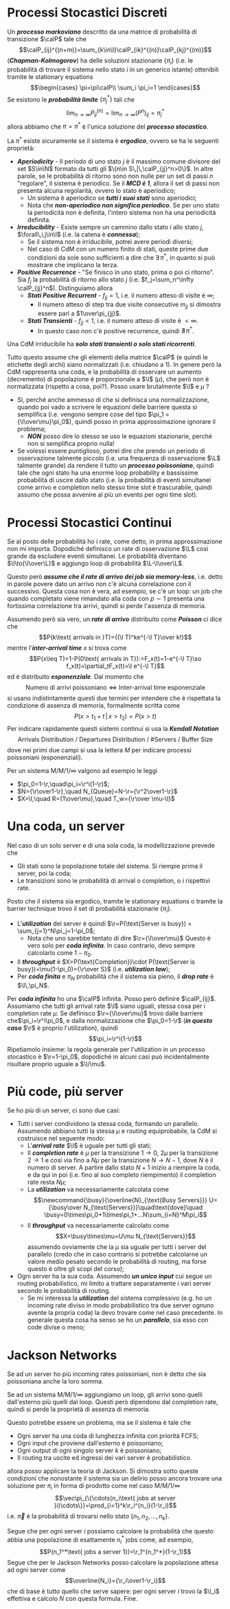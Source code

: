 
# Processi Stocastici Discreti

Un ***processo markoviano*** descritto da una matrice di probabilità di transizione $\calP$ tale che$$\calP_{ij}^{(n+m)}=\sum_{k\in\I}\calP_{ik}^{(n)}\calP_{kj}^{(m)}$$(***Chapman-Kolmogorov***) ha delle soluzioni stazionarie $\{\pi_i\}$ (i.e. le probabilità di trovare il sistema nello stato $i$ in un generico istante) ottenibili tramite le stationary equations
$$\begin{cases}
\pi=\pi\calP\\
\sum_i \pi_i=1
\end{cases}$$
Se esistono le ***probabilità limite*** $\{\pi_j^*\}$ tali che $$\lim_{n\to\infty}P_{ij}^{(n)}=\lim_{n\to\infty}(P^n)_{ij}=\pi^*_j$$
allora abbiamo che $\pi=\pi^*$ è l'unica soluzione del ***processo stocastico***.

La $\pi^*$ esiste sicuramente se il sistema è ***ergodico***, ovvero se ha le seguenti proprietà:

- ***Aperiodicity*** - Il periodo di uno stato $j$ è il massimo comune divisore del set $S\in\N$ formato da tutti gli $\{n\in S\,|\,\calP_{jj}^n>0\}$. In altre parole, se le probabilità di ritorno sono non nulle per un set di passi $n$ "regolare", il sistema è periodico. Se il ***MCD è $1$***, allora il set di passi non presenta alcuna regolarità, ovvero lo stato è aperiodico;
	- Un sistema è aperiodico se ***tutti i suoi stati*** sono aperiodici;
	- Nota che ***non-aperiodico non significa periodico***. Se per uno stato la periodicità non è definita, l'intero sistema non ha una periodicità definita.
- ***Irreducibility*** - Esiste sempre un cammino dallo stato $i$ allo stato $j$, $\forall\,i,j\in\I$ (i.e. la catena è ***connessa***);
	- Se il sistema non è irriducibile, potrei avere periodi diversi;
	- Nel caso di CdM con un numero finito di stati, queste prime due condizioni da sole sono sufficienti a dire che $\exists\, \pi^*$, in quanto si può mostrare che implicano la terza. 
- ***Positive Recurrence*** - "Se finisco in uno stato, prima o poi ci ritorno". Sia $f_j$ la probabilità di ritorno allo stato $j$ (i.e. $f_j=\sum_n^\infty \calP_{jj}^n$). Distinguiamo allora
	- ***Stati Positive Recurrent*** - $f_{jj}=1$, i.e. il numero atteso di visite è $\infty$;
		- Il numero atteso di step tra due visite consecutive $m_{jj}$ si dimostra essere pari a $1\over\pi_{jj}$.
	- ***Stati Transienti*** - $f_{jj}<1$, i.e. il numero atteso di visite è $<\infty$.
		- In questo caso non c'è positive recurrence, quindi $\nexists\,\pi^*$.

Una CdM irriducibile ha ***solo stati transienti o solo stati ricorrenti***.

Tutto questo assume che gli elementi della matrice $\calP$ (e quindi le etichette degli archi) siano normalizzati (i.e. chiudano a $1$). In genere però la CdM rappresenta una coda, e la probabilità di osservare un aumento (decremento) di popolazione è proporzionale a $\l$ ($\mu$), che però non è normalizzata (rispetto a cosa, poi?). Posso usare brutalmente $\l$ e $\mu$ ?

- Sì, perché anche ammesso di che si definisca una normalizzazione, quando poi vado a scrivere le equazioni delle barriere questa si semplifica (i.e. vengono sempre cose del tipo $\pi_1 = {\l\over\mu}\pi_0$), quindi posso in prima approssimazione ignorare il problema;
	- ***NON*** posso dire lo stesso se uso le equazioni stazionarie, perché non si semplifica proprio nulla!
- Se volessi essere puntiglioso, potrei dire che prendo un periodo di osservazione talmente piccolo (i.e. una frequenza di osservazione $\L$ talmente grande) da rendere il tutto un ***processo poissoniano***, quindi tale che ogni stato ha una enorme loop probability e bassissime probabilità di uscire dallo stato (i.e. la probabilità di eventi simultanei come arrivo e completion nello stesso time slot è trascurabile, quindi assumo che possa avvenire al più un evento per ogni time slot).


# Processi Stocastici Continui

Se al posto delle probabilità ho i rate, come detto, in prima approssimazione non mi importa. Dopodiché definisco un rate di osservazione $\L$ così grande da escludere eventi simultanei. Le probabilità diventano $\l\to{\l\over\L}$ e aggiungo loop di probabilità $\L-\l\over\L$.

Questo però ***assume che il rate di arrivo dei job sia memory-less***, i.e. detto in parole povere dato un arrivo non c'è alcuna correlazione con il successivo. Questa cosa non è vera, ad esempio, se c'è un loop: un job che quando completato viene rimandato alla coda con $p\sim1$ presenta una fortissima correlazione tra arrivi, quindi si perde l'assenza di memoria.

Assumendo però sia vero, un ***rate di arrivo*** distribuito come ***Poisson*** ci dice che$$P(k\text{ arrivals in }T)={(\l T)^ke^{-\l T}\over k!}$$mentre l'***inter-arrival time*** $x$ si trova come$$P(x\leq T)=1-P(0\text{ arrivals in T}):=F_x(t)=1-e^{-\l T}\so f_x(t)=\partial_tF_x(t)=\l e^{-\l T}$$ed è distribuito ***esponenziale***. Dal momento che$$\text{Numero di arrivi poissoniano}\iff\text{Inter-arrival time esponenziale}$$si usano indistintamente questi due termini per intendere che è rispettata la condizione di assenza di memoria, formalmente scritta come$$P(x>t_1+t\,|\,x>t_2)=P(x>t)$$
Per indicare rapidamente questi sistemi continui si usa la ***Kendall Notation***$$\text{Arrivals Distribution / Departures Distribution / \#Servers / Buffer Size}$$dove nei primi due campi si usa la lettera $M$ per indicare processi poissoniani (esponenziali).

Per un sistema $\text{M/M/1/}\infty$ valgono ad esempio le leggi

- $\pi_0=1-\r,\quad\pi_i=\r^i(1-\r)$;
- $N={\r\over1-\r},\quad N_{Queue}=N-\r={\r^2\over1-\r}$
- $X=\l,\quad R={1\over\mu},\quad T_w={\r\over \mu-\l}$


# Una coda, un server

Nel caso di un solo server e di una sola coda, la modellizzazione prevede che

- Gli stati sono la popolazione totale del sistema. Si riempie prima il server, poi la coda;
- Le transizioni sono le probabilità di arrival o completion, o i rispettivi rate.

Posto che il sistema sia ergodico, tramite le stationary equations o tramite la barrier technique trovo il set di probabilità stazionarie $\{\pi_i\}$.

- L'***utilization*** del server è quindi $\r=P(\text{Server is busy}) = \sum_{j=1}^N\pi_j=1-\pi_0$;
	- Nota che uno sarebbe tentato di dire $\r={\l\over\mu}$ Questo è vero solo per ***coda infinita***. In caso contrario, devo sempre calcolarlo come $1-\pi_0$. 
- Il ***throughput*** è $X=P(\text{Completion})\cdot P(\text{Server is busy})=\mu(1-\pi_0)={\r\over S}$ (i.e. ***utilization law***);
- Per ***coda finita*** e $\pi_N$ probabilità che il sistema sia pieno, il ***drop rate*** è $\l\,\pi_N$.

Per ***coda infinita*** ho una $\calP$ infinita. Posso però definire $\calP_{ij}$. Assumiamo che tutti gli arrival rate $\l$ siano uguali, stessa cosa per i completion rate $\mu$. Se definisco $\r={\l\over\mu}$ trovo dalle barriere che$\pi_i=\r^i\pi_0$, e dalla normalizzazione che $\pi_0=1-\r$ (***in questo caso*** $\r$ è proprio l'utilization), quindi
$$\pi_i=\r^i(1-\r)$$Ripetiamolo insieme: la regola generale per l'utilization in un processo stocastico è $\r=1-\pi_0$, dopodiché in alcuni casi può incidentalmente risultare proprio uguale a $\l/\mu$.


# Più code, più server

Se ho più di un server, ci sono due casi:

- Tutti i server condividono la stessa coda, formando un parallelo. Assumendo abbiano tutti la stessa $\mu$ e routing equiprobabile, la CdM si costruisce nel seguente modo:
	- L'***arrival rate*** $\l$ è uguale per tutti gli stati;
	- Il ***completion rate*** è $\mu$ per la transizione $1\to0$, $2\mu$ per la transizione $2\to1$ e così via fino a $N\mu$ per la transizione $N\to N-1$, dove $N$ è il numero di server. A partire dallo stato $N+1$ inizio a riempire la coda, e da qui in poi (i.e. fino al suo completo riempimento) il completion rate resta $N\mu$;
	- La ***utilization*** va necessariamente calcolata come$$\newcommand{\busy}{\overline{N}_{\text{Busy Servers}}}                                          U={\busy\over N_{\text{Servers}}}\quad\text{dove}\quad \busy=0\times\pi_0+1\times\pi_1+...N\sum_{i=N}^M\pi_i$$
	- Il ***throughput*** va necessariamente calcolato come$$X=\busy\times\mu=U\mu N_{\text{Servers}}$$assumendo ovviamente che la $\mu$ sia uguale per tutti i server del parallelo (credo che in caso contrario si potrebbe calcolarne un valore medio pesato secondo le probabilità di routing, ma forse questo è oltre gli scopi del corso);
- Ogni server ha la sua coda. Assumendo ***un unico input*** cui segue un routing probabilistico, mi limito a trattare separatamente i vari server secondo le probabilità di routing.
	- Se mi interessa la ***utilization*** del sistema complessivo (e.g. ho un incoming rate diviso in modo probabilistico tra due server ognuno avente la propria coda) la devo trovare come nel caso precedente. In generale questa cosa ha senso se ho un ***parallelo***, sia esso con code divise o meno;


# Jackson Networks

Se ad un server ho più incoming rates poissoniani, non è detto che sia poissoniana anche la loro somma.

Se ad un sistema $\text{M/M/1/}\infty$ aggiungiamo un loop, gli arrivi sono quelli dall'esterno più quelli dal loop. Questi però dipendono dal completion rate, quindi si perde la proprietà di assenza di memoria.

Questo potrebbe essere un problema, ma se il sistema è tale che

- Ogni server ha una coda di lunghezza infinita con priorità FCFS;
- Ogni input che proviene dall'esterno è poissoniano;
- Ogni output di ogni singolo server $k$ è poissoniano;
- Il routing tra uscite ed ingressi dei vari server è probabilistico.

allora posso applicare la teoria di Jackson. Si dimostra sotto queste condizioni che nonostante il sistema sia un delirio posso ancora trovare una soluzione per $\pi_i$ in forma di prodotto come nel caso $\text{M/M/1/}\infty$$$\vec\pi_{\{\cdots(n_i\text{ jobs at server }i)\cdots\}}=\prod_{i=1}^k\r_i^{n_i}(1-\r_i)$$i.e. $\vec\pi$ è la probabilità di trovarsi nello stato $\{n_1, n_2,...,n_k\}$.

Segue che per ogni server $i$ possiamo calcolare la probabilità che questo abbia una popolazione di esattamente $n_i^*$ jobs come, ad esempio,$$P(n_1^*\text{ jobs a server 1})=\r_1^{n_1^*}(1-\r_1)$$Segue che per le Jackson Networks posso calcolare la popolazione attesa ad ogni server come$$\overline{N_i}={\r_i\over1-\r_i}$$che di base è tutto quello che serve sapere: per ogni server $i$ trovo la $\l_i$ effettiva e calcolo $N$ con questa formula. Fine.